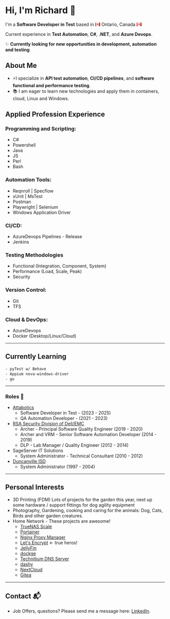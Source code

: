 # Hi, I'm Richard 👋

I'm a **Software Developer in Test** based in ![](img/ca.png) Ontario, Canada  ![](img/ca.png)

Current experience in **Test Automation**, **C#**, **.NET**, and **Azure Devops**.

✨ **Currently looking for new opportunities in development, automation and testing**

## About Me 

- ⚡I specialize in **API test automation**, **CI/CD pipelines**, and **software functional and performance testing**.
- 📚 I am eager to learn new technologies and apply them in containers, cloud, Linux and Windows.

## Applied Profession Experience
### Programming and Scripting:
- C# 
- Powershell
- Java
- JS
- Perl
- Bash

### Automation Tools:
- Reqnroll | Specflow
- xUnit | MsTest
- Postman
- Playwright | Selenium
- Windows Application Driver

### CI/CD:
- AzureDevops Pipelines - Release
- Jenkins

### Testing Methodologies
 - Functional (Integration, Component, System)
 - Performance (Load, Scale, Peak)
 - Security

### Version Control:
- Git
- TFS

### Cloud & DevOps:
- AzureDevops
- Docker (Desktop/Linux/Cloud)

---
## Currently Learning
    - pyTest w/ Behave
    - Appium nova-windows-driver
    - go
--- 
### Roles 🌟

- [Attabotics](https://attabotics.com/)
    - Software Developer in Test - (2023 - 2025)
    - QA Automation Developer - (2021 - 2023)
- [RSA Security Division of Dell/EMC](https://www.rsa.com/)
    - Archer - Principal Software Quality Engineer (2019 - 2020)
    - Archer and VRM - Senior Software Automation Developer (2014 - 2019)
    - DLP - Lab Manager / Quality Engineer (2012 - 2014)
- SageServer IT Solutions 
    - System Administrator - Technical Consultant (2010 - 2012)
- [Duncanville ISD](https://www.duncanvilleisd.org/)
    - System Administrator (1997 - 2004)

---

## Personal Interests

 - 3D Printing (FDM) Lots of projects for the garden this year, next up some hardware / support fittings for dog agility equipment
 - Photography, Gardening, cooking and caring for the animals: Dog, Cats, Birds and other garden creatures.
 - Home Network - These projects are awesome!
    - [TrueNAS Scale](https://www.truenas.com/truenas-community-edition/)
    - [Portainer](https://www.portainer.io/)
    - [Nginx Proxy Manager](https://nginxproxymanager.com/)
    - [Let's Encrypt](https://letsencrypt.org/) <- true heros!
    - [JellyFin](https://jellyfin.org/)
    - [dockge](https://dockge.kuma.pet/)
    - [Technitium DNS Server](https://technitium.com/dns/)
    - [dashy](https://dashy.to/)
    - [NextCloud]()
    - [Gitea](https://about.gitea.com/)

---

## Contact 📬

- Job Offers, questions? Please send me a message here: [LinkedIn](https://www.linkedin.com/in/richard-hill-9b9475373/).